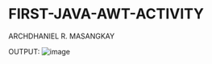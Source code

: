 # FIRST-JAVA-AWT-ACTIVITY
ARCHDHANIEL R. MASANGKAY

OUTPUT:
![image](https://github.com/Archdhainel/FIRST-JAVA-AWT-ACTIVITY/assets/174409319/11e2569c-c753-4969-a6fd-44ea79184e57) 
